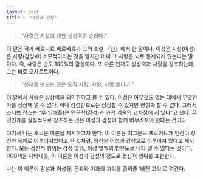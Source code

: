```yaml
---
layout: post
title : '이성과 감성'
---
```


<blockquote>“사랑은 지성에 대한 상상력의 승리다.”</blockquote>
<p style="text-align:left;">이 말은 작가 베르나르 베르베르가 그의 소설 『신』에서 한 말이다. 이것은 지성(이성)은 사랑(감성)이 소모적이라는 것을 알지만 이미 그 사랑은 뇌로 통제되지 않는다는 말이다. 즉, 사랑은 순도 100%의 감성이다. 또 다른 천재도 상상력과 사랑을 강조하는데, 그는 바로 모차르트이다. 
<blockquote>“천재를 만드는 것은 오직 사랑, 사랑, 사랑 뿐이다.”</blockquote>
이 말에서 사랑은 상상력을 의미한다고 볼 수 있다. 이성은 아무것도 없는 데에서 무엇인가를 상상해 낼 수 없다. 허나 감성만으로는 상상할 수 있지만 현실화 할 수 없다. 그래서 스티브 잡스는 “우리(애플)은 인문학(감성)과 과학 기술의 교차점에 서 있다”고 했다. 무엇인가를 실질적으로 창조하는 것은 이성과 감성이 함께 버무려져야 한다는 것이다.</p>
<p style="text-align:left;">여기서 나는 새로운 이론을 제시하고자 한다. 이 이론은 지그문트 프로이트가 인간이 정신과 육체로 이루어져있다고 한 것처럼, 정신은 이성과 감성으로 이루어져 있다고 제시한다. 모든 정신적 행위는 감성 몇%, 이성 몇%의 함유도로 나타 낼 수 있다는 것이다. RGB색을 나타내듯, 이 이론을 이성과 감성의 정도로 정신적 행위를 표현한다.</p>
<p style="text-align:left;">나는 이 이론이 감성과 이성을, 문과와 이과의 괴리를 좁혀줄 ‘빠진 고리’로 여긴다.</p>
